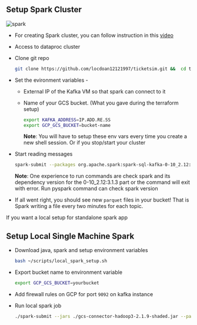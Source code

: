 ## Setup Spark Cluster

![spark](../images/spark.jpg)

- For creating Spark cluster, you can follow instruction in this [video](https://www.youtube.com/watch?v=osAiAYahvh8&list=PL3MmuxUbc_hJed7dXYoJw8DoCuVHhGEQb&index=62)

- Access to dataproc cluster

- Clone git repo

  ```bash
  git clone https://github.com/locdoan12121997/ticketsim.git &&  cd ticketsim/spark
  ```

- Set the evironment variables -

  - External IP of the Kafka VM so that spark can connect to it

  - Name of your GCS bucket. (What you gave during the terraform setup)

    ```bash
    export KAFKA_ADDRESS=IP.ADD.RE.SS
    export GCP_GCS_BUCKET=bucket-name
    ```

     **Note**: You will have to setup these env vars every time you create a new shell session. Or if you stop/start your cluster

- Start reading messages

  ```bash
  spark-submit --packages org.apache.spark:spark-sql-kafka-0-10_2.12:3.1.3 stream_events.py
  ```

     **Note**: One experience to run commands are check spark and its dependency version for the 0-10_2.12:3.1.3 part or the command will exit with error. Run pyspark command can check spark version

- If all went right, you should see new `parquet` files in your bucket! That is Spark writing a file every two minutes for each topic.

If you want a local setup for standalone spark app

## Setup Local Single Machine Spark

- Download java, spark and setup environment variables

  ```bash
  bash ~/scripts/local_spark_setup.sh
  ```

- Export bucket name to environment variable

  ```bash
  export GCP_GCS_BUCKET=yourbucket
  ```

- Add firewall rules on GCP for port `9092` on kafka instance

- Run local spark job

  ```bash
  ./spark-submit --jars ./gcs-connector-hadoop3-2.1.9-shaded.jar --packages org.apache.spark:spark-sql-kafka-0-10_2.12:3.3.1 --conf spark.hadoop.fs.gs.impl=com.google.cloud.hadoop.fs.gcs.GoogleHadoopFileSystem --conf spark.hadoop.google.cloud.auth.service.account.enable=true --conf spark.hadoop.google.cloud.auth.service.account.json.keyfile=/home/locdoan12121997/nhacmoi/spark/key.json ~/nhacmoi/spark/stream_events.py
  ```
